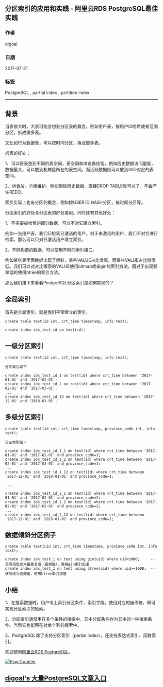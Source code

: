 ## 分区索引的应用和实践 - 阿里云RDS PostgreSQL最佳实践  
                     
### 作者                      
digoal                     
                       
### 日期                       
2017-07-21                 
                                
### 标签                
PostgreSQL , partial index , partition index     
                
----                
                 
## 背景  
当表很大时，大家可能会想到分区表的概念，例如用户表，按用户ID哈希或者范围分区，拆成很多表。  
  
又比如行为数据表，可以按时间分区，拆成很多表。  
  
拆表的好处：  
  
1、可以将表放到不同的表空间，表空间和块设备挂钩，例如历史数据访问量低，数据量大，可以放到机械盘所在的表空间。而活跃数据则可以放到SSD对应的表空间。  
  
2、拆表后，方便维护，例如删除历史数据，直接DROP TABLE就可以了，不会产生REDO。  
  
索引实际上也有分区的概念，例如按USER ID HASH分区，按时间分区等。  
  
分区索引的好处与分区表的好处类似。同时还有其他好处：  
  
1、不需要被检索的部分数据，可以不对它建立索引。  
  
例如一张用户表，我们只检索已激活的用户，对于未激活的用户，我们不对它进行检索，那么可以只对已激活用户建立索引。  
  
2、不同构造的数据，可以使用不同的索引接口。  
  
例如某张表里面数据出现了倾斜，某些VALUE占比很高，而某些VALUE占比则很低。我们可以对占比很高的VALUE使用bitmap或者gin的索引方法，而对于出现频率低的使用btree的索引方法。  
  
那么我们接下来看看PostgreSQL分区索引是如何实现的？  
  
## 全局索引  
  
首先是全局索引，就是我们平常建立的索引。  
  
```  
create table test(id int, crt_time timestamp, info text);  
  
create index idx_test_id on test(id);  
```  
  
## 一级分区索引  
  
```  
create table test(id int, crt_time timestamp, info text);  
  
分区索引如下  
  
create index idx_test_id_1 on test(id) where crt_time between '2017-01-01' and '2017-02-01';  
create index idx_test_id_2 on test(id) where crt_time between '2017-02-01' and '2017-03-01';  
...  
create index idx_test_id_12 on test(id) where crt_time between '2017-12-01' and '2018-01-01';  
```  
  
## 多级分区索引  
  
```  
create table test(id int, crt_time timestamp, province_code int, info text);  
  
分区索引如下  
  
create index idx_test_id_1_1 on test(id) where crt_time between '2017-01-01' and '2017-02-01' and province_code=1;  
create index idx_test_id_1_2 on test(id) where crt_time between '2017-02-01' and '2017-03-01' and province_code=1;  
...  
create index idx_test_id_1_12 on test(id) where crt_time between '2017-12-01' and '2018-01-01' and province_code=1;  
  
....  
  
create index idx_test_id_2_1 on test(id) where crt_time between '2017-01-01' and '2017-02-01' and province_code=2;  
create index idx_test_id_2_2 on test(id) where crt_time between '2017-02-01' and '2017-03-01' and province_code=2;  
...  
create index idx_test_id_2_12 on test(id) where crt_time between '2017-12-01' and '2018-01-01' and province_code=2;  
```  
  
## 数据倾斜分区例子  
  
```  
create table test(uid int, crt_time timestamp, province_code int, info text);  
  
create index idx_test_1 on test using gin(uid) where uid<1000;     -- 该号段包含大量重复值（高频值），使用gin索引加速  
create index idx_test_1 on test using btree(uid) where uid>=1000;  -- 该号段为低频值，使用btree索引加速  
```  
  
## 小结  
1、在搜索数据时，用户带上索引分区条件，索引字段。使用对应的操作符，即可实现分区索引的检索。  
  
2、分区索引通常用在多个条件的搜索中，其中分区条件作为其中的一种搜索条件。当然它也能用在对单个列的搜索中。  
  
3、PostgreSQL除了支持分区索引（partial index），还支持表达式索引、函数索引。  
  
欢迎使用[阿里云RDS PostgreSQL](https://www.aliyun.com/product/rds/postgresql)。  
  
<a rel="nofollow" href="http://info.flagcounter.com/h9V1"  ><img src="http://s03.flagcounter.com/count/h9V1/bg_FFFFFF/txt_000000/border_CCCCCC/columns_2/maxflags_12/viewers_0/labels_0/pageviews_0/flags_0/"  alt="Flag Counter"  border="0"  ></a>  
  
  
  
  
  
  
## [digoal's 大量PostgreSQL文章入口](https://github.com/digoal/blog/blob/master/README.md "22709685feb7cab07d30f30387f0a9ae")
  
